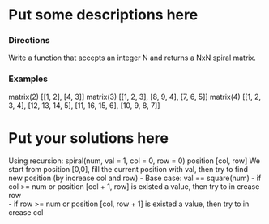 
# Put some descriptions here 

### Directions
Write a function that accepts an integer N
and returns a NxN spiral matrix.
### Examples
  matrix(2)
    [[1, 2],
    [4, 3]]
  matrix(3)
    [[1, 2, 3],
    [8, 9, 4],
    [7, 6, 5]]
 matrix(4)
    [[1,   2,  3, 4],
    [12, 13, 14, 5],
    [11, 16, 15, 6],
    [10,  9,  8, 7]]
# Put your solutions here
Using recursion: spiral(num, val = 1, col = 0, row = 0)
position [col, row]
We start from position [0,0], fill the current position with val, then try to find new position (by increase col and row)
    - Base case: val == square(num)
    - if col >= num or position [col + 1, row] is existed a value, then try to in crease row  
    - if row >= num or position [col, row + 1] is existed a value, then try to in crease col
      